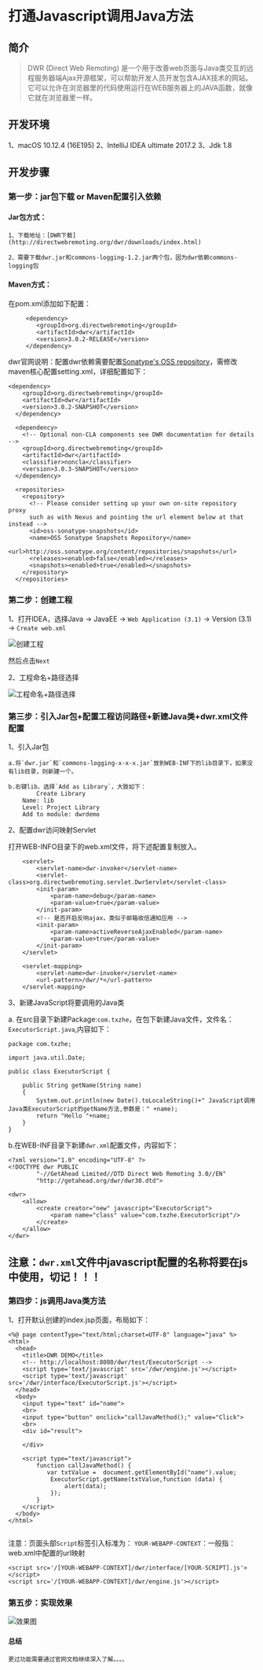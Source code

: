 # 打通Javascript调用Java方法

## 简介

>DWR (Direct Web Remoting)
	是一个用于改善web页面与Java类交互的远程服务器端Ajax开源框架，可以帮助开发人员开发包含AJAX技术的网站。它可以允许在浏览器里的代码使用运行在WEB服务器上的JAVA函数，就像它就在浏览器里一样。

## 开发环境

1、macOS 10.12.4 (16E195)
2、IntelliJ IDEA ultimate 2017.2
3、Jdk 1.8

## 开发步骤
	
### 第一步：jar包下载 or Maven配置引入依赖

#### Jar包方式：

	1、下载地址：[DWR下载](http://directwebremoting.org/dwr/downloads/index.html)

	2、需要下载dwr.jar和commons-logging-1.2.jar两个包，因为dwr依赖commons-logging包

#### Maven方式：

在pom.xml添加如下配置：
```
	 <dependency>
	    <groupId>org.directwebremoting</groupId>
	    <artifactId>dwr</artifactId>
	    <version>3.0.2-RELEASE</version>
	 </dependency>
```
dwr官网说明：配置dwr依赖需要配置[Sonatype's OSS repository](https://oss.sonatype.org/content/repositories/snapshots/org/directwebremoting/dwr/)，需修改maven核心配置setting.xml，详细配置如下：
```
<dependency>
    <groupId>org.directwebremoting</groupId>
    <artifactId>dwr</artifactId>
    <version>3.0.2-SNAPSHOT</version>
  </dependency>

  <dependency>
    <!-- Optional non-CLA components see DWR documentation for details -->
    <groupId>org.directwebremoting</groupId>
    <artifactId>dwr</artifactId>
    <classifier>noncla</classifier>
    <version>3.0.3-SNAPSHOT</version>
  </dependency>

  <repositories>
    <repository>
      <!-- Please consider setting up your own on-site repository proxy 
      such as with Nexus and pointing the url element below at that instead -->
      <id>oss-sonatype-snapshots</id>
      <name>OSS Sonatype Snapshots Repository</name>
	  <url>http://oss.sonatype.org/content/repositories/snapshots</url>
      <releases><enabled>false</enabled></releases>
      <snapshots><enabled>true</enabled></snapshots>
    </repository>
  </repositories>
```

### 第二步：创建工程

1、打开IDEA，选择Java -> JavaEE -> `Web Application (3.1)` -> Version (3.1) -> `Create web.xml`

![创建工程](../../_media/image/20171106/IDEA_create_dwrdemo.png)

然后点击`Next`

2、工程命名+路径选择

![工程命名+路径选择](../../_media/image/20171106/IDEA_project_named.png)

### 第三步：引入Jar包+配置工程访问路径+新建Java类+dwr.xml文件配置

1、引入Jar包

	a.将`dwr.jar`和`commons-logging-x-x-x.jar`放到WEB-INF下的lib目录下，如果没有lib目录，则新建一个。

	b.右键lib，选择`Add as Library`，大致如下：
			Create Library
		Name: lib
		Level: Project Library
		Add to module: dwrdemo

2、配置dwr访问映射Servlet

打开WEB-INFO目录下的web.xml文件，将下述配置复制放入。
```
    <servlet>
        <servlet-name>dwr-invoker</servlet-name>
        <servlet-class>org.directwebremoting.servlet.DwrServlet</servlet-class>
        <init-param>
            <param-name>debug</param-name>
            <param-value>true</param-value>
        </init-param>
        <!-- 是否开启反响ajax，类似于邮箱收信通知应用 -->
        <init-param>
            <param-name>activeReverseAjaxEnabled</param-name>
            <param-value>true</param-value>
        </init-param>
    </servlet>
    
    <servlet-mapping>
        <servlet-name>dwr-invoker</servlet-name>
        <url-pattern>/dwr/*</url-pattern>
    </servlet-mapping>

```

3、新建JavaScript将要调用的Java类

a. 在src目录下新建Package:`com.txzhe`，在包下新建Java文件，文件名：`ExecutorScript.java`,内容如下：	
```
package com.txzhe;

import java.util.Date;

public class ExecutorScript {

    public String getName(String name)
    {
        System.out.println(new Date().toLocaleString()+" JavaScript调用Java类ExecutorScript的getName方法,参数是：" +name);
        return "Hello "+name;
    }
}

```

b.在WEB-INF目录下新建`dwr.xml`配置文件，内容如下：
```
<?xml version="1.0" encoding="UTF-8" ?>
<!DOCTYPE dwr PUBLIC
        "-//GetAhead Limited//DTD Direct Web Remoting 3.0//EN"
        "http://getahead.org/dwr/dwr30.dtd">

<dwr>
    <allow>
        <create creator="new" javascript="ExecutorScript">
            <param name="class" value="com.txzhe.ExecutorScript"/>
        </create>
    </allow>
</dwr>
```
## 注意：`dwr.xml`文件中javascript配置的名称将要在js中使用，切记！！！

### 第四步：js调用Java类方法

1、打开默认创建的index.jsp页面，布局如下：
```
<%@ page contentType="text/html;charset=UTF-8" language="java" %>
<html>
  <head>
    <title>DWR DEMO</title>
    <!-- http://localhost:8080/dwr/test/ExecutorScript -->
    <script type='text/javascript' src='/dwr/engine.js'></script>
    <script type='text/javascript' src='/dwr/interface/ExecutorScript.js'></script>
  </head>
  <body>
    <input type="text" id="name">
    <br>
    <input type="button" onclick="callJavaMethod();" value="Click">
    <br>
    <div id="result">

    </div>
  
    <script type="text/javascript">
        function callJavaMethod() {
           var txtValue =  document.getElementById("name").value;
            ExecutorScript.getName(txtValue,function (data) {
                alert(data);
            });
        }
    </script>
  </body>
</html>


```

注意：页面头部`Script`标签引入标准为：
`YOUR-WEBAPP-CONTEXT`：一般指：web.xml中配置的url映射
```
<script src='/[YOUR-WEBAPP-CONTEXT]/dwr/interface/[YOUR-SCRIPT].js'></script>
<script src='/[YOUR-WEBAPP-CONTEXT]/dwr/engine.js'></script>
```

### 第五步：实现效果

![效果图](https://raw.githubusercontent.com/TimeOfPassage/timeofpassage.github.io/master/static/image/20171106/IDEA_program_result.png)



#### 总结
	
	更过功能需要通过官网文档继续深入了解。。。。


















